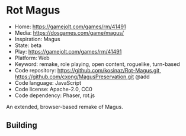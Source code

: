 # Rot Magus

- Home: https://gamejolt.com/games/rm/41491
- Media: https://dosgames.com/game/magus/
- Inspiration: Magus
- State: beta
- Play: https://gamejolt.com/games/rm/41491
- Platform: Web
- Keyword: remake, role playing, open content, roguelike, turn-based
- Code repository: https://github.com/kosinaz/Rot-Magus.git, https://github.com/cxong/MagusPreservation.git @add
- Code language: JavaScript
- Code license: Apache-2.0, CC0
- Code dependency: Phaser, rot.js

An extended, browser-based remake of Magus.

## Building
